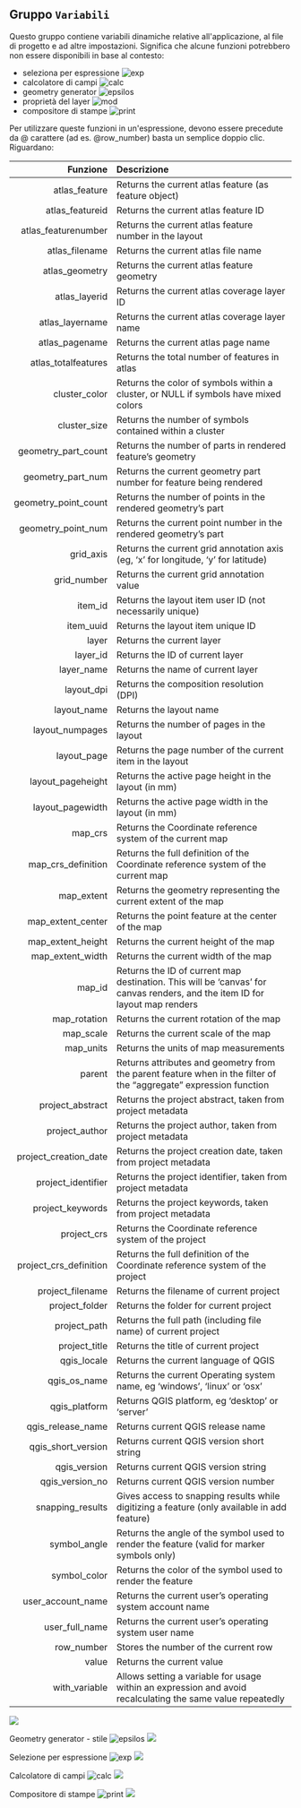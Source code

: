 ## Gruppo `Variabili`

Questo gruppo contiene variabili dinamiche relative all'applicazione, al file di progetto e ad altre impostazioni. Significa che alcune funzioni potrebbero non essere disponibili in base al contesto:
* seleziona per espressione ![exp](https://docs.qgis.org/testing/en/_images/mIconExpressionSelect.png)
* calcolatore di campi ![calc](https://docs.qgis.org/testing/en/_images/mActionCalculateField.png)
* geometry generator ![epsilos](https://docs.qgis.org/testing/en/_images/mIconExpression.png)
* proprietà del layer ![mod](https://docs.qgis.org/testing/en/_images/mIconDataDefine.png)
* compositore di stampe ![print](https://docs.qgis.org/testing/en/_images/mActionNewLayout.png)

Per utilizzare queste funzioni in un'espressione, devono essere precedute da @ carattere (ad es. @row_number) basta un semplice doppio clic. Riguardano:

 Funzione  | Descrizione
----------:|:-----------
atlas_feature|Returns the current atlas feature (as feature object)
atlas_featureid|Returns the current atlas feature ID
atlas_featurenumber|Returns the current atlas feature number in the layout
atlas_filename|Returns the current atlas file name
atlas_geometry|Returns the current atlas feature geometry
atlas_layerid|Returns the current atlas coverage layer ID
atlas_layername|Returns the current atlas coverage layer name
atlas_pagename|Returns the current atlas page name
atlas_totalfeatures|Returns the total number of features in atlas
cluster_color|Returns the color of symbols within a cluster, or NULL if symbols have mixed colors
cluster_size|Returns the number of symbols contained within a cluster
geometry_part_count|Returns the number of parts in rendered feature’s geometry
geometry_part_num|Returns the current geometry part number for feature being rendered
geometry_point_count|Returns the number of points in the rendered geometry’s part
geometry_point_num|Returns the current point number in the rendered geometry’s part
grid_axis|Returns the current grid annotation axis (eg, ‘x’ for longitude, ‘y’ for latitude)
grid_number|Returns the current grid annotation value
item_id|Returns the layout item user ID (not necessarily unique)
item_uuid|Returns the layout item unique ID
layer|Returns the current layer
layer_id|Returns the ID of current layer
layer_name|Returns the name of current layer
layout_dpi|Returns the composition resolution (DPI)
layout_name|Returns the layout name
layout_numpages|Returns the number of pages in the layout
layout_page|Returns the page number of the current item in the layout
layout_pageheight|Returns the active page height in the layout (in mm)
layout_pagewidth|Returns the active page width in the layout (in mm)
map_crs|Returns the Coordinate reference system of the current map
map_crs_definition|Returns the full definition of the Coordinate reference system of the current map
map_extent|Returns the geometry representing the current extent of the map
map_extent_center|Returns the point feature at the center of the map
map_extent_height|Returns the current height of the map
map_extent_width|Returns the current width of the map
map_id|Returns the ID of current map destination. This will be ‘canvas’ for canvas renders, and the item ID for layout map renders
map_rotation|Returns the current rotation of the map
map_scale|Returns the current scale of the map
map_units|Returns the units of map measurements
parent|Returns attributes and geometry from the parent feature when in the filter of the “aggregate” expression function
project_abstract|Returns the project abstract, taken from project metadata
project_author|Returns the project author, taken from project metadata
project_creation_date|Returns the project creation date, taken from project metadata
project_identifier|Returns the project identifier, taken from project metadata
project_keywords|Returns the project keywords, taken from project metadata
project_crs|Returns the Coordinate reference system of the project
project_crs_definition|Returns the full definition of the Coordinate reference system of the project
project_filename|Returns the filename of current project
project_folder|Returns the folder for current project
project_path|Returns the full path (including file name) of current project
project_title|Returns the title of current project
qgis_locale|Returns the current language of QGIS
qgis_os_name|Returns the current Operating system name, eg ‘windows’, ‘linux’ or ‘osx’
qgis_platform|Returns QGIS platform, eg ‘desktop’ or ‘server’
qgis_release_name|Returns current QGIS release name
qgis_short_version|Returns current QGIS version short string
qgis_version|Returns current QGIS version string
qgis_version_no|Returns current QGIS version number
snapping_results|Gives access to snapping results while digitizing a feature (only available in add feature)
symbol_angle|Returns the angle of the symbol used to render the feature (valid for marker symbols only)
symbol_color|Returns the color of the symbol used to render the feature
user_account_name|Returns the current user’s operating system account name
user_full_name|Returns the current user’s operating system user name
row_number|Stores the number of the current row
value|Returns the current value
with_variable|Allows setting a variable for usage within an expression and avoid recalculating the same value repeatedly


<img src="/img/variabili/gruppo_variabili1.png">

Geometry generator - stile ![epsilos](https://docs.qgis.org/testing/en/_images/mIconExpression.png)
<img src="/img/variabili/gruppo_variabili2.png">

Selezione per espressione ![exp](https://docs.qgis.org/testing/en/_images/mIconExpressionSelect.png)
<img src="/img/variabili/gruppo_variabili3.png">

Calcolatore di campi ![calc](https://docs.qgis.org/testing/en/_images/mActionCalculateField.png)
<img src="/img/variabili/gruppo_variabili4.png">

Compositore di stampe ![print](https://docs.qgis.org/testing/en/_images/mActionNewLayout.png)
<img src="/img/variabili/gruppo_variabili5.png">
